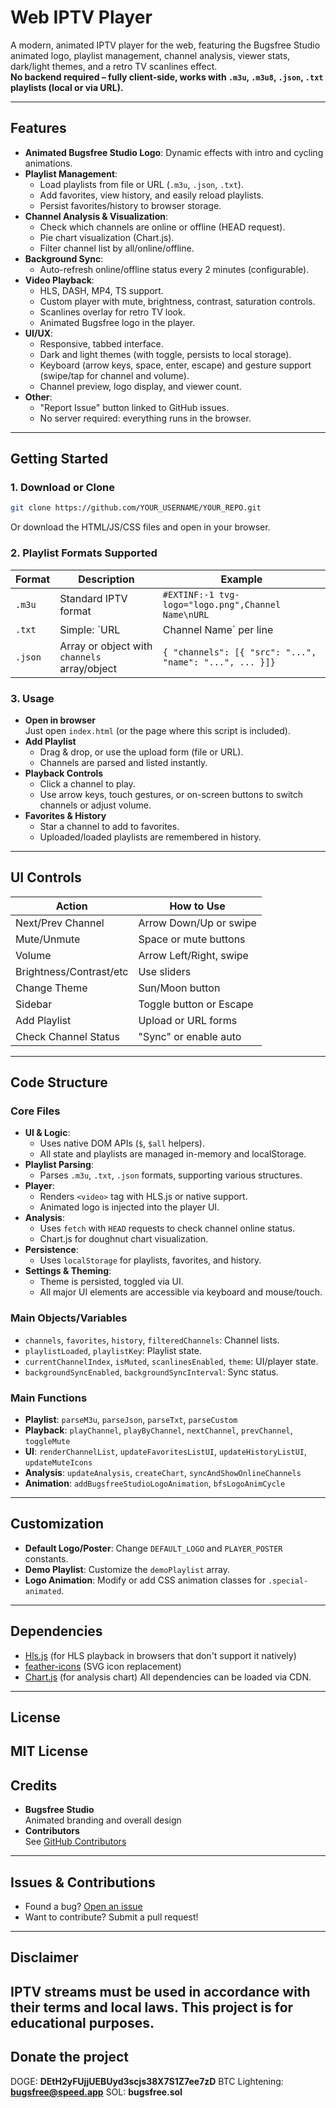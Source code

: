 # Web IPTV Player

A modern, animated IPTV player for the web, featuring the Bugsfree Studio animated logo, playlist management, channel analysis, viewer stats, dark/light themes, and a retro TV scanlines effect.  
**No backend required – fully client-side, works with `.m3u`, `.m3u8`, `.json`, `.txt` playlists (local or via URL).**

---
## Features
- **Animated Bugsfree Studio Logo**: Dynamic effects with intro and cycling animations.
- **Playlist Management**:
  - Load playlists from file or URL (`.m3u`, `.json`, `.txt`).
  - Add favorites, view history, and easily reload playlists.
  - Persist favorites/history to browser storage.
- **Channel Analysis & Visualization**:
  - Check which channels are online or offline (HEAD request).
  - Pie chart visualization (Chart.js).
  - Filter channel list by all/online/offline.
- **Background Sync**:  
  - Auto-refresh online/offline status every 2 minutes (configurable).
- **Video Playback**:
  - HLS, DASH, MP4, TS support.
  - Custom player with mute, brightness, contrast, saturation controls.
  - Scanlines overlay for retro TV look.
  - Animated Bugsfree logo in the player.
- **UI/UX**:
  - Responsive, tabbed interface.
  - Dark and light themes (with toggle, persists to local storage).
  - Keyboard (arrow keys, space, enter, escape) and gesture support (swipe/tap for channel and volume).
  - Channel preview, logo display, and viewer count.
- **Other**:
  - "Report Issue" button linked to GitHub issues.
  - No server required: everything runs in the browser.
---
## Getting Started

### 1. Download or Clone

```sh
git clone https://github.com/YOUR_USERNAME/YOUR_REPO.git
```
Or download the HTML/JS/CSS files and open in your browser.

### 2. Playlist Formats Supported

| Format  | Description                                  | Example                                                  |
|---------|----------------------------------------------|----------------------------------------------------------|
| `.m3u`  | Standard IPTV format                         | `#EXTINF:-1 tvg-logo="logo.png",Channel Name\nURL`       |
| `.txt`  | Simple: `URL|Channel Name` per line          | `http://.../stream.m3u8|My Channel`                     |
| `.json` | Array or object with `channels` array/object | `{ "channels": [{ "src": "...", "name": "...", ... }]}`  |

### 3. Usage
- **Open in browser**  
  Just open `index.html` (or the page where this script is included).
- **Add Playlist**  
  - Drag & drop, or use the upload form (file or URL).
  - Channels are parsed and listed instantly.
- **Playback Controls**
  - Click a channel to play.
  - Use arrow keys, touch gestures, or on-screen buttons to switch channels or adjust volume.
- **Favorites & History**
  - Star a channel to add to favorites.
  - Uploaded/loaded playlists are remembered in history.
---
## UI Controls

| Action                  | How to Use               |
|-------------------------|-------------------------|
| Next/Prev Channel       | Arrow Down/Up or swipe  |
| Mute/Unmute             | Space or mute buttons   |
| Volume                  | Arrow Left/Right, swipe |
| Brightness/Contrast/etc | Use sliders             |
| Change Theme            | Sun/Moon button         |
| Sidebar                 | Toggle button or Escape |
| Add Playlist            | Upload or URL forms     |
| Check Channel Status    | "Sync" or enable auto   |

---
## Code Structure
### Core Files
- **UI & Logic**:  
  - Uses native DOM APIs (`$`, `$all` helpers).
  - All state and playlists are managed in-memory and localStorage.
- **Playlist Parsing**:
  - Parses `.m3u`, `.txt`, `.json` formats, supporting various structures.
- **Player**:
  - Renders `<video>` tag with HLS.js or native support.
  - Animated logo is injected into the player UI.
- **Analysis**:
  - Uses `fetch` with `HEAD` requests to check channel online status.
  - Chart.js for doughnut chart visualization.
- **Persistence**:
  - Uses `localStorage` for playlists, favorites, and history.
- **Settings & Theming**:
  - Theme is persisted, toggled via UI.
  - All major UI elements are accessible via keyboard and mouse/touch.

### Main Objects/Variables
- `channels`, `favorites`, `history`, `filteredChannels`: Channel lists.
- `playlistLoaded`, `playlistKey`: Playlist state.
- `currentChannelIndex`, `isMuted`, `scanlinesEnabled`, `theme`: UI/player state.
- `backgroundSyncEnabled`, `backgroundSyncInterval`: Sync status.

### Main Functions
- **Playlist**: `parseM3u`, `parseJson`, `parseTxt`, `parseCustom`
- **Playback**: `playChannel`, `playByChannel`, `nextChannel`, `prevChannel`, `toggleMute`
- **UI**: `renderChannelList`, `updateFavoritesListUI`, `updateHistoryListUI`, `updateMuteIcons`
- **Analysis**: `updateAnalysis`, `createChart`, `syncAndShowOnlineChannels`
- **Animation**: `addBugsfreeStudioLogoAnimation`, `bfsLogoAnimCycle`
---
## Customization

- **Default Logo/Poster**: Change `DEFAULT_LOGO` and `PLAYER_POSTER` constants.
- **Demo Playlist**: Customize the `demoPlaylist` array.
- **Logo Animation**: Modify or add CSS animation classes for `.special-animated`.
---
## Dependencies
- [Hls.js](https://github.com/video-dev/hls.js) (for HLS playback in browsers that don't support it natively)
- [feather-icons](https://feathericons.com/) (SVG icon replacement)
- [Chart.js](https://www.chartjs.org/) (for analysis chart)
All dependencies can be loaded via CDN.
---
## License

MIT License
---
## Credits
- **Bugsfree Studio**  
  Animated branding and overall design  
- **Contributors**  
  See [GitHub Contributors](./contributors)
---
## Issues & Contributions
- Found a bug? [Open an issue](https://github.com/bugsfreeweb/webtv/issues)
- Want to contribute? Submit a pull request!

---
## Disclaimer

IPTV streams must be used in accordance with their terms and local laws. This project is for educational purposes.
---
## Donate the project
DOGE: <b>DEtH2yFUjjUEBUyd3scjs38X7S1Z7ee7zD</b>
BTC Lightening: <b>bugsfree@speed.app</b>
SOL: <b>bugsfree.sol</b>
